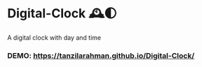 # Digital-Clock 🕰️🌓
A digital clock with day and time

### DEMO: https://tanzilarahman.github.io/Digital-Clock/
